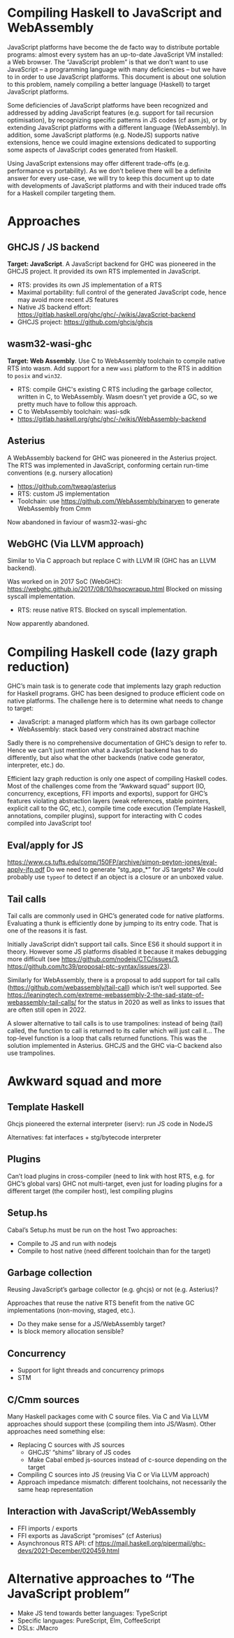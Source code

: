 # Compiling Haskell to JavaScript and WebAssembly

JavaScript platforms have become the de facto way to distribute portable programs: almost every system has an up-to-date JavaScript VM installed: a Web browser. The “JavaScript problem” is that we don’t want to use JavaScript – a programming language with many deficiencies – but we have to in order to use JavaScript platforms. This document is about one solution to this problem, namely compiling a better language (Haskell) to target JavaScript platforms.

Some deficiencies of JavaScript platforms have been recognized and addressed by adding JavaScript features (e.g. support for tail recursion optimisation), by recognizing specific patterns in JS codes (cf asm.js), or by extending JavaScript platforms with a different language (WebAssembly). In addition, some JavaScript platforms (e.g. NodeJS) supports native extensions, hence we could imagine extensions dedicated to supporting some aspects of JavaScript codes generated from Haskell.

Using JavaScript extensions may offer different trade-offs (e.g. performance vs portability). As we don’t believe there will be a definite answer for every use-case, we will try to keep this document up to date with developments of JavaScript platforms and with their induced trade offs for a Haskell compiler targeting them.

# Approaches

## GHCJS / JS backend

**Target: JavaScript**.  A JavaScript backend for GHC was pioneered in the GHCJS project. It provided its own RTS implemented in JavaScript.

- RTS: provides its own JS implementation of a RTS
- Maximal portability: full control of the generated JavaScript code, hence may avoid more recent JS features
- Native JS backend effort: https://gitlab.haskell.org/ghc/ghc/-/wikis/JavaScript-backend
- GHCJS project: https://github.com/ghcjs/ghcjs

## wasm32-wasi-ghc

**Target: Web Assembly**. Use C to WebAssembly toolchain to compile native RTS into wasm. Add support for a new `wasi` platform to the RTS in addition to `posix` and `win32`.

- RTS: compile GHC's existing C RTS including the garbage collector, written in C, to WebAssembly.  Wasm doesn't yet provide a GC, so we pretty much have to follow this approach.
- C to WebAssembly toolchain: wasi-sdk
- https://gitlab.haskell.org/ghc/ghc/-/wikis/WebAssembly-backend 

## Asterius

A WebAssembly backend for GHC was pioneered in the Asterius project.
The RTS was implemented in JavaScript, conforming certain run-time
conventions (e.g. nursery allocation)

- https://github.com/tweag/asterius 
- RTS: custom JS implementation
- Toolchain: use https://github.com/WebAssembly/binaryen to generate WebAssembly from Cmm

Now abandoned in faviour of wasm32-wasi-ghc

## WebGHC (Via LLVM approach)
Similar to Via C approach but replace C with LLVM IR (GHC has an LLVM backend).

Was worked on in 2017 SoC (WebGHC): https://webghc.github.io/2017/08/10/hsocwrapup.html
Blocked on missing syscall implementation.

- RTS: reuse native RTS. Blocked on syscall implementation.

Now apparently abandoned.

# Compiling Haskell code (lazy graph reduction)

GHC’s main task is to generate code that implements lazy graph reduction for Haskell programs. GHC has been designed to produce efficient code on native platforms. The challenge here is to determine what needs to change to target:

- JavaScript: a managed platform which has its own garbage collector
- WebAssembly: stack based very constrained abstract machine

Sadly there is no comprehensive documentation of GHC’s design to refer to. Hence we can’t just mention what a JavaScript backend has to do differently, but also what the other backends  (native code generator, interpreter, etc.) do.

Efficient lazy graph reduction is only one aspect of compiling Haskell codes. Most of the challenges come from the “Awkward squad” support (IO, concurrency, exceptions, FFI imports and exports), support for GHC’s features violating abstraction layers (weak references, stable pointers, explicit call to the GC, etc.), compile time code execution (Template Haskell, annotations, compiler plugins), support for interacting with C codes compiled into JavaScript too!

## Eval/apply for JS
https://www.cs.tufts.edu/comp/150FP/archive/simon-peyton-jones/eval-apply-jfp.pdf 
Do we need to generate “stg_app_*” for JS targets? We could probably use `typeof` to detect if an object is a closure or an unboxed value.

## Tail calls

Tail calls are commonly used in GHC’s generated code for native platforms. Evaluating a thunk is efficiently done by jumping to its entry code. That is one of the reasons it is fast.

Initially JavaScript didn’t support tail calls. Since ES6 it should support it in theory. However some JS platforms disabled it because it makes debugging more difficult (see https://github.com/nodejs/CTC/issues/3, https://github.com/tc39/proposal-ptc-syntax/issues/23).

Similarly for WebAssembly, there is a proposal to add support for tail calls (https://github.com/webassembly/tail-call) which isn’t well supported. See https://leaningtech.com/extreme-webassembly-2-the-sad-state-of-webassembly-tail-calls/ for the status in 2020 as well as links to issues that are often still open in 2022.

A slower alternative to tail calls is to use trampolines: instead of being (tail) called, the function to call is returned to its caller which will just call it… The top-level function is a loop that calls returned functions. This was the solution implemented in Asterius. GHCJS and the GHC via-C backend also use trampolines.

# Awkward squad and more

## Template Haskell

Ghcjs pioneered the external interpreter (iserv): run JS code in NodeJS

Alternatives: fat interfaces + stg/bytecode interpreter

## Plugins

Can’t load plugins in cross-compiler (need to link with host RTS, e.g. for GHC’s global vars)
GHC not multi-target, even just for loading plugins for a different target (the compiler host), lest compiling plugins

## Setup.hs

Cabal’s Setup.hs must be run on the host
Two approaches:
- Compile to JS and run with nodejs
- Compile to host native (need different toolchain than for the target)

## Garbage collection

Reusing JavaScript’s garbage collector (e.g. ghcjs) or not (e.g. Asterius)?

Approaches that reuse the native RTS benefit from the native GC implementations (non-moving, staged, etc.).
- Do they make sense for a JS/WebAssembly target?
- Is block memory allocation sensible?

## Concurrency

- Support for light threads and concurrency primops
- STM

## C/Cmm sources

Many Haskell packages come with C source files. Via C and Via LLVM approaches should support these (compiling them into JS/Wasm). Other approaches need something else:
- Replacing C sources with JS sources
  - GHCJS’ “shims” library of JS codes
  - Make Cabal embed js-sources instead of c-source depending on the target
-  Compiling C sources into JS (reusing Via C or Via LLVM approach)
  - Approach impedance mismatch: different toolchains, not necessarily the same heap representation

## Interaction with JavaScript/WebAssembly

- FFI imports / exports
- FFI exports as JavaScript “promises” (cf Asterius)
- Asynchronous RTS API: cf https://mail.haskell.org/pipermail/ghc-devs/2021-December/020459.html 

# Alternative approaches to “The JavaScript problem”

- Make JS tend towards better languages: TypeScript
- Specific languages: PureScript, Elm, CoffeeScript
- DSLs: JMacro
